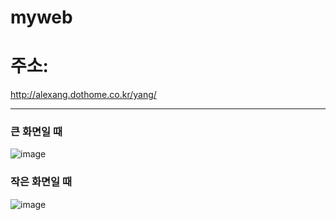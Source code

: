 # myweb

# 주소:
http://alexang.dothome.co.kr/yang/

--------------------
### 큰 화면일 때
![image](https://user-images.githubusercontent.com/78577071/122662430-cfd0ca80-d1cd-11eb-91ba-7ebff97b7e0c.png)

### 작은 화면일 때
![image](https://user-images.githubusercontent.com/78577071/122662390-85e7e480-d1cd-11eb-8994-2b99ec6d312d.png)

